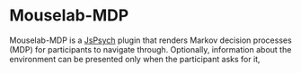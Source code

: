 # Mouselab-MDP
Mouselab-MDP is a [JsPsych](https://github.com/jodeleeuw/jsPsych/) plugin that renders Markov decision processes (MDP) for participants to navigate through. Optionally, information about the environment can be presented only when the participant asks for it, 

```

